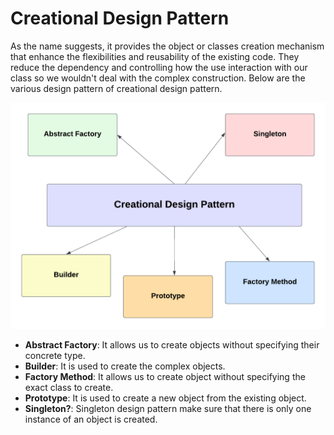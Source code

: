 # Creational Design Pattern

As the name suggests, it provides the object or classes creation mechanism that enhance the flexibilities and reusability of the existing code. They reduce the dependency and controlling how the use interaction with our class so we wouldn't deal with the complex construction. Below are the various design pattern of creational design pattern.

<p align="center">
  <img width="600" src="https://github.com/santimattius/kotlin-design-patterns/blob/master/src/main/resources/creational/design-patterns-creational.png?raw=true" alt="Screenshot home"/>
</p>

- **Abstract Factory**: It allows us to create objects without specifying their concrete type.
- **Builder**: It is used to create the complex objects.
- **Factory Method**: It allows us to create object without specifying the exact class to create.
- **Prototype**: It is used to create a new object from the existing object.
- **Singleton?**: Singleton design pattern make sure that there is only one instance of an object is created.
